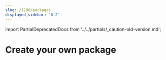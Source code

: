 ```yaml
---
slug: /1206/packages
displayed_sidebar: '0.2'
---
```

import PartialDeprecatedDocs from '../../partials/_caution-old-version.md';

# Create your own package

<PartialDeprecatedDocs />
